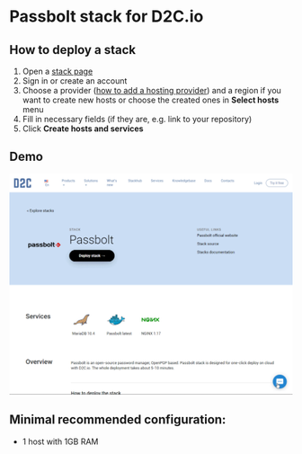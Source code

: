 # Passbolt stack for D2C.io

## How to deploy a stack

1. Open a [stack page](https://panel.d2c.io/?https://github.com/d2cio/passbolt-stack/archive/master.zip)
2. Sign in or create an account
3. Choose a provider ([how to add a hosting provider](https://docs.d2c.io/providers/cloud-providers/)) and a region if you want to create new hosts or choose the created ones in **Select hosts** menu
3. Fill in necessary fields (if they are, e.g. link to your repository)
4. Click **Create hosts and services**

## Demo

![How to deploy a stack](https://github.com/mastappl/images/blob/master/passbolt.gif)

## Minimal recommended configuration:

- 1 host with 1GB RAM
